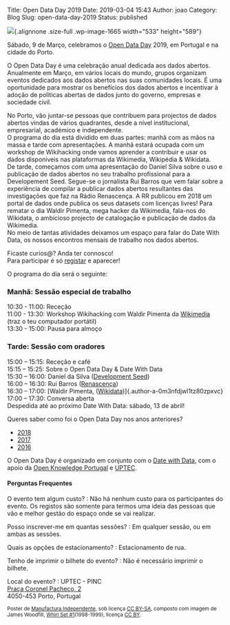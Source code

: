 Title: Open Data Day 2019
Date: 2019-03-04 15:43
Author: joao
Category: Blog
Slug: open-data-day-2019
Status: published

![](http://www.transparenciahackday.org/wp-content/uploads/2019/03/odd19-03.png){.alignnone .size-full .wp-image-1665 width="533" height="589"}

Sábado, 9 de Março, celebramos o [Open Data Day](https://opendataday.org/) 2019, em Portugal e na cidade do Porto.

O Open Data Day é uma celebração anual dedicada aos dados abertos. Anualmente em Março, em vários locais do mundo, grupos organizam eventos dedicados aos dados abertos nas suas comunidades locais. É uma oportunidade para mostrar os benefícios dos dados abertos e incentivar à adoção de políticas abertas de dados junto do governo, empresas e sociedade civil.

No Porto, vão juntar-se pessoas que contribuem para projectos de dados abertos vindas de vários quadrantes, desde a nível institucional, empresarial, académico e independente.  
O programa do dia está dividido em duas partes: manhã com as mãos na massa e tarde com apresentações. A manhã estará ocupada com um workshop de Wikihacking onde vamos aprender a contribuir e usar os dados disponíveis nas plataformas da Wikimedia, Wikipédia & Wikidata.  
De tarde, começamos com uma apresentação do Daniel Silva sobre o uso e publicação de dados abertos no seu trabalho profissional para a Developement Seed. Segue-se o jornalista Rui Barros que vem falar sobre a experiência de compilar a publicar dados abertos resultantes das investigações que faz na Rádio Renascença. A RR publicou em 2018 um portal de dados onde publica os seus datasets com licenças livres! Para rematar o dia Waldir Pimenta, mega hacker da Wikimedia, fala-nos do Wikidata, o ambicioso projecto de catalogação e publicação de dados da Wikimedia.  
No meio de tantas atividades deixamos um espaço para falar do Date With Data, os nossos encontros mensais de trabalho nos dados abertos.

Ficaste curios@? Anda ter connosco!  
Para participar é só [registar](https://www.eventbrite.com/e/open-data-day-porto-tickets-57942109409) e aparecer!

O programa do dia será o seguinte:

### Manhã: Sessão especial de trabalho

10:30 - 11:00: Receção  
11:00 - 13:30: Workshop Wikihacking com Waldir Pimenta da [Wikimedia](https://pt.wikimedia.org/wiki/Wikimedia_Portugal) (traz o teu computador portátil)  
13:30 - 15:00: Pausa para almoço

### Tarde: Sessão com oradores

15:00 – 15:15: Receção e café  
15:15 – 15:25: Sobre o Open Data Day & Date With Data  
15:30 – 16:00: Daniel da Silva ([Development Seed](https://developmentseed.org))  
16:00 – 16:30: Rui Barros ([Renascença](https://gitlab.com/Renascenca/dados))  
16:30 – 17:00: [Waldir Pimenta, ([Wikidata](http://wikidata.org/))]{.author-a-0m3nfdjwl1tz80zpxvc}  
17:00 – 17:30: Conversa aberta  
Despedida até ao próximo Date With Data: sábado, 13 de abril!

Queres saber como foi o Open Data Day nos anos anteriores?

-   [2018](http://www.transparenciahackday.org/2018/04/odd-2018-como-foi/)
-   [2017](http://www.transparenciahackday.org/2017/03/como-foi-o-open-data-day-2017/)
-   [2016](http://www.transparenciahackday.org/2016/03/open-data-day-portugal-2016/)

O Open Data Day é organizado em conjunto com o [Date with Data](http://datewithdata.pt), com o apoio da [Open Knowledge Portugal](https://okfn.org/network/portugal/) e [UPTEC](https://uptec.up.pt).

#### Perguntas Frequentes

O evento tem algum custo?
:   Não há nenhum custo para os participantes do evento. Os registos são somente para termos uma ideia das pessoas que vão e melhor gestão do espaço onde se vai realizar.

Posso inscrever-me em quantas sessões?
:   Em qualquer sessão, ou em ambas as sessões.

Quais as opções de estacionamento?
:   Estacionamento de rua.

Tenho de imprimir o bilhete do evento?
:   Não é necessário imprimir o bilhete.

Local do evento?
:   UPTEC - PINC  
   [Praça Coronel Pacheco, 2](http://www.openstreetmap.org/?mlat=41.15137&mlon=-8.61555#map=19/41.15138/-8.61555)  
   4050-453 Porto, Portugal

<small>Poster de [Manufactura Independente](http://manufacturaindependente.org/), sob licença [CC BY-SA](https://creativecommons.org/licenses/by-sa/4.0/), composto com imagem de James Woodfill, [Whirl Set \#1](https://www.flickr.com/photos/clairity/46442809154/)(1998-1999), licença [CC BY](https://creativecommons.org/licenses/by/2.0). </small>
